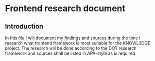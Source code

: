 # Frontend research document

## Introduction

In this file I will document my findings and sources during the time i research what frontend framework is most suitable for the KNOWL3DGE project. The research will be done according to the DOT research framework and sources shall be listed in APA-style as is required. 
